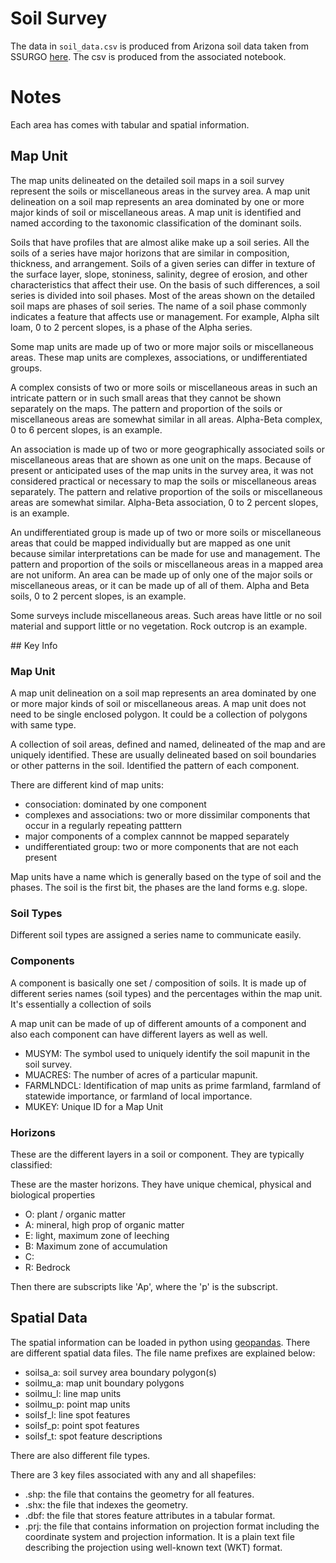 # Soil Survey
The data in `soil_data.csv` is produced from Arizona soil data taken from SSURGO [here](https://websoilsurvey.nrcs.usda.gov/app/WebSoilSurvey.aspx). The csv is produced from the associated notebook.


# Notes
Each area has comes with tabular and spatial information. 


## Map Unit
The map units delineated on the detailed soil maps in a soil survey represent the soils or miscellaneous areas in the survey area. A map unit delineation on a soil map represents an area dominated by one or more major kinds of soil or miscellaneous areas. A map unit is identified and named according to the taxonomic classification of the dominant soils.

Soils that have profiles that are almost alike make up a soil series. All the soils of a series have major horizons that are similar in composition, thickness, and arrangement. Soils of a given series can differ in texture of the surface layer, slope, stoniness, salinity, degree of erosion, and other characteristics that affect their use. On the basis of such differences, a soil series is divided into soil phases. Most of the areas shown on the detailed soil maps are phases of soil series. The name of a soil phase commonly indicates a feature that affects use or management. For example, Alpha silt loam, 0 to 2 percent slopes, is a phase of the Alpha series.

Some map units are made up of two or more major soils or miscellaneous areas. These map units are complexes, associations, or undifferentiated groups.

A complex consists of two or more soils or miscellaneous areas in such an intricate pattern or in such small areas that they cannot be shown separately on the maps. The pattern and proportion of the soils or miscellaneous areas are somewhat similar in all areas. Alpha-Beta complex, 0 to 6 percent slopes, is an example.

An association is made up of two or more geographically associated soils or miscellaneous areas that are shown as one unit on the maps. Because of present or anticipated uses of the map units in the survey area, it was not considered practical or necessary to map the soils or miscellaneous areas separately. The pattern and relative proportion of the soils or miscellaneous areas are somewhat similar. Alpha-Beta association, 0 to 2 percent slopes, is an example.

An undifferentiated group is made up of two or more soils or miscellaneous areas that could be mapped individually but are mapped as one unit because similar interpretations can be made for use and management. The pattern and proportion of the soils or miscellaneous areas in a mapped area are not uniform. An area can be made up of only one of the major soils or miscellaneous areas, or it can be made up of all of them. Alpha and Beta soils, 0 to 2 percent slopes, is an example.

Some surveys include miscellaneous areas. Such areas have little or no soil material and support little or no vegetation. Rock outcrop is an example.


## Key Info

### Map Unit
A map unit delineation on a soil map represents an area dominated by one or more major kinds of soil or miscellaneous areas. A map unit does not need to be single enclosed polygon. It could be a collection of polygons with same type.

A collection of soil areas, defined and named, delineated of the map and are uniquely identified. These are usually delineated based on soil boundaries or other patterns in the soil. Identified the pattern of each component. 

There are different kind of map units:
- consociation: dominated by one component
- complexes and associations: two or more dissimilar components that occur in a regularly repeating patttern
- major components of a complex cannnot be mapped separately
- undifferentiated group: two or more components that are not each present 

Map units have a name which is generally based on the type of soil and the phases. The soil is the first bit, the phases are the land forms e.g. slope.

### Soil Types
Different soil types are assigned a series name to communicate easily.


### Components
A component is basically one set / composition of soils. It is made up of different series names (soil types) and the percentages within the map unit. It's essentially a collection of soils
 
A map unit can be made of up of different amounts of a component and also each component can have different layers as well as well.


- MUSYM: The symbol used to uniquely identify the soil mapunit in the soil survey.
- MUACRES: The number of acres of a particular mapunit.
- FARMLNDCL: Identification of map units as prime farmland, farmland of statewide importance, or farmland of local importance.
- MUKEY: Unique ID for a Map Unit


### Horizons
These are the different layers in a soil or component. They are typically classified:

These are the master horizons. They have unique chemical, physical and biological properties

- O: plant / organic matter
- A: mineral, high prop of organic matter
- E: light, maximum zone of leeching
- B: Maximum zone of accumulation
- C: 
- R: Bedrock

Then there are subscripts like 'Ap', where the 'p' is the subscript.



## Spatial Data
The spatial information can be loaded in python using [geopandas](https://geopandas.org/en/stable/index.html). There are different spatial data files. The file name prefixes are explained below:

- soilsa_a: soil survey area boundary polygon(s)
- soilmu_a: map unit boundary polygons
- soilmu_l: line map units
- soilmu_p: point map units
- soilsf_l: line spot features
- soilsf_p: point spot features
- soilsf_t: spot feature descriptions

There are also different file types. 

There are 3 key files associated with any and all shapefiles:
- .shp: the file that contains the geometry for all features.
- .shx: the file that indexes the geometry.
- .dbf: the file that stores feature attributes in a tabular format.
- .prj: the file that contains information on projection format including the coordinate system and projection information. It is a plain text file describing the projection using well-known text (WKT) format.